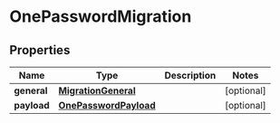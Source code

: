 

# OnePasswordMigration

## Properties

Name | Type | Description | Notes
------------ | ------------- | ------------- | -------------
**general** | [**MigrationGeneral**](MigrationGeneral.md) |  |  [optional]
**payload** | [**OnePasswordPayload**](OnePasswordPayload.md) |  |  [optional]



